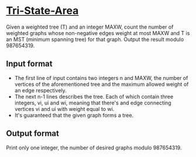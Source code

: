 # [Tri-State-Area][link]

Given a weighted tree (T) and an integer MAXW, count the number of weighted graphs whose non-negative edges weight at most MAXW and T is an MST (minimum spanning tree) for that graph. Output the result modulo 987654319.

## Input format

- The first line of input contains two integers n and MAXW, the number of vertices of the aforementioned tree and the maximum allowed weight of an edge respectively.
- The next n-1 lines describes the tree. Each of which contain three integers, vi, ui and wi, meaning that there's and edge connecting vertices vi and ui with weight equal to wi.
- It's guaranteed that the given graph forms a tree.

## Output format

Print only one integer, the number of desired graphs modulo 987654319.

[link]: https://www.hackerearth.com/practice/data-structures/disjoint-data-strutures/basics-of-disjoint-data-structures/practice-problems/algorithm/tri-state-area-58343781/
